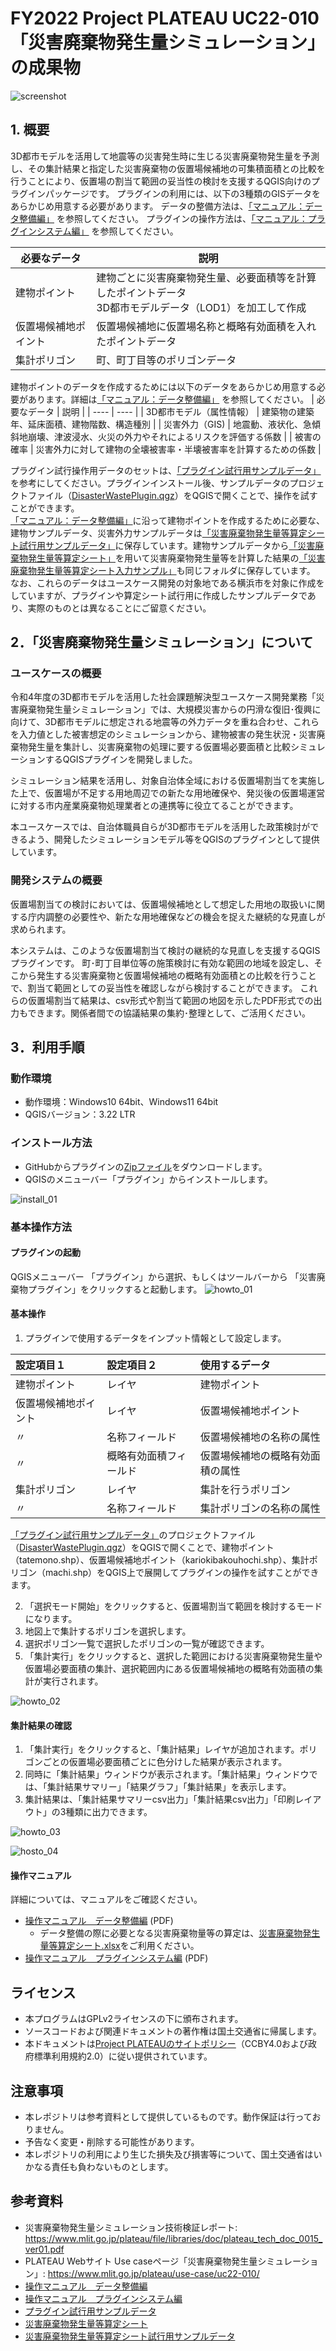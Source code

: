 # FY2022 Project PLATEAU UC22-010「災害廃棄物発生量シミュレーション」の成果物
![screenshot](/img/screenshot_01.png)

## 1. 概要
3D都市モデルを活用して地震等の災害発生時に生じる災害廃棄物発生量を予測し、その集計結果と指定した災害廃棄物の仮置場候補地の可集積面積との比較を行うことにより、仮置場の割当て範囲の妥当性の検討を支援するQGIS向けのプラグインパッケージです。
プラグインの利用には、以下の3種類のGISデータをあらかじめ用意する必要があります。
データの整備方法は、[「マニュアル：データ整備編」](doc/manual_dataprep.pdf) を参照してください。
プラグインの操作方法は、[「マニュアル：プラグインシステム編」](doc/manual_howtouseplugin.pdf) を参照してください。

|  必要なデータ |  説明  |
| ---- | ---- |
|  建物ポイント  |  建物ごとに災害廃棄物発生量、必要面積等を計算したポイントデータ<br>3D都市モデルデータ（LOD1）を加工して作成  |
|  仮置場候補地ポイント  |  仮置場候補地に仮置場名称と概略有効面積を入れたポイントデータ  |
|  集計ポリゴン  |  町、町丁目等のポリゴンデータ  |

建物ポイントのデータを作成するためには以下のデータをあらかじめ用意する必要があります。詳細は[「マニュアル：データ整備編」](doc/manual_dataprep.pdf) を参照してください。
|  必要なデータ |  説明  |
| ---- | ---- |
|  3D都市モデル（属性情報）  |  建築物の建築年、延床面積、建物階数、構造種別  |
|  災害外力（GIS)  |  地震動、液状化、急傾斜地崩壊、津波浸水、火災の外力やそれによるリスクを評価する係数  |
|  被害の確率  |  災害外力に対して建物の全壊被害率・半壊被害率を計算するための係数  |

プラグイン試行操作用データのセットは、[「プラグイン試行用サンプルデータ」](sampledata/sampledata_plugin/)を参考にしてください。プラグインインストール後、サンプルデータのプロジェクトファイル（[DisasterWastePlugin.qgz](sampledata/sampledata_plugin/DisasterWastePlugin.qgz)）をQGISで開くことで、操作を試すことができます。<br>
[「マニュアル：データ整備編」](doc/manual_dataprep.pdf)に沿って建物ポイントを作成するために必要な、建物サンプルデータ、災害外力サンプルデータは[「災害廃棄物発生量等算定シート試行用サンプルデータ」](sampledata/sampledata_input/)に保存しています。建物サンプルデータから[「災害廃棄物発生量等算定シート」](doc/worksheet_EstimatingDisasterWaste.xlsx)を用いて災害廃棄物発生量等を計算した結果の[「災害廃棄物発生量等算定シート入力サンプル」](sampledata/sampledata_input/worksheet_EstimatingDisasterWaste_sample.xlsx)も同じフォルダに保存しています。
なお、これらのデータはユースケース開発の対象地である横浜市を対象に作成をしていますが、プラグインや算定シート試行用に作成したサンプルデータであり、実際のものとは異なることにご留意ください。


## 2．「災害廃棄物発生量シミュレーション」について
### ユースケースの概要
令和4年度の3D都市モデルを活用した社会課題解決型ユースケース開発業務「災害廃棄物発生量シミュレーション」では、大規模災害からの円滑な復旧･復興に向けて、3D都市モデルに想定される地震等の外力データを重ね合わせ、これらを入力値とした被害想定のシミュレーションから、建物被害の発生状況・災害廃棄物発生量を集計し、災害廃棄物の処理に要する仮置場必要面積と比較シミュレーションするQGISプラグインを開発しました。

シミュレーション結果を活用し、対象自治体全域における仮置場割当てを実施した上で、仮置場が不足する用地周辺での新たな用地確保や、発災後の仮置場運営に対する市内産業廃棄物処理業者との連携等に役立てることができます。

本ユースケースでは、自治体職員自らが3D都市モデルを活用した政策検討ができるよう、開発したシミュレーションモデル等をQGISのプラグインとして提供しています。

### 開発システムの概要
仮置場割当ての検討においては、仮置場候補地として想定した用地の取扱いに関する庁内調整の必要性や、新たな用地確保などの機会を捉えた継続的な見直しが求められます。

本システムは、このような仮置場割当て検討の継続的な見直しを支援するQGISプラグインです。
町･町丁目単位等の施策検討に有効な範囲の地域を設定し、そこから発生する災害廃棄物と仮置場候補地の概略有効面積との比較を行うことで、割当て範囲としての妥当性を確認しながら検討することができます。
これらの仮置場割当て結果は、csv形式や割当て範囲の地図を示したPDF形式での出力もできます。関係者間での協議結果の集約･整理として、ご活用ください。


## 3．利用手順

### 動作環境

- 動作環境：Windows10 64bit、Windows11 64bit
- QGISバージョン：3.22 LTR

### インストール方法

- GitHubからプラグインの[Zipファイル](https://github.com/Project-PLATEAU/UC22-010-QGIS-DisasterWastePlugin/archive/refs/tags/v1.0.zip)をダウンロードします。
- QGISのメニューバー「プラグイン」からインストールします。

![install_01](img/install_01.PNG)

### 基本操作方法
#### プラグインの起動
QGISメニューバー 「プラグイン」から選択、もしくはツールバーから 「災害廃棄物プラグイン」をクリックすると起動します。
![howto_01](img/howto_01.PNG)

#### 基本操作
1. プラグインで使用するデータをインプット情報として設定します。

|設定項目１|設定項目２|使用するデータ|
|:------|:-----|:------|
|建物ポイント   |レイヤ   |建物ポイント   |
|仮置場候補地ポイント  |レイヤ   |仮置場候補地ポイント   |
|〃　　  |名称フィールド    |仮置場候補地の名称の属性     |
|〃　　  |概略有効面積フィールド    |仮置場候補地の概略有効面積の属性     |
|集計ポリゴン   |レイヤ   |集計を行うポリゴン   |
|〃　　  |名称フィールド    |集計ポリゴンの名称の属性     |

[「プラグイン試行用サンプルデータ」](sampledata/sampledata_plugin/)のプロジェクトファイル（[DisasterWastePlugin.qgz](sampledata/sampledata_plugin/DisasterWastePlugin.qgz)）をQGISで開くことで、建物ポイント（tatemono.shp）、仮置場候補地ポイント（kariokibakouhochi.shp）、集計ポリゴン（machi.shp）をQGIS上で展開してプラグインの操作を試すことができます。

2. 「選択モード開始」をクリックすると、仮置場割当て範囲を検討するモードになります。
3. 地図上で集計するポリゴンを選択します。
4. 選択ポリゴン一覧で選択したポリゴンの一覧が確認できます。
5. 「集計実行」をクリックすると、選択した範囲における災害廃棄物発生量や仮置場必要面積の集計、選択範囲内にある仮置場候補地の概略有効面積の集計が実行されます。

![howto_02](img/howto_02.PNG)

#### 集計結果の確認
1. 「集計実行」をクリックすると、「集計結果」レイヤが追加されます。ポリゴンごとの仮置場必要面積ごとに色分けした結果が表示されます。
2. 同時に「集計結果」ウィンドウが表示されます。「集計結果」ウィンドウでは、「集計結果サマリー」「結果グラフ」「集計結果」を表示します。
3. 集計結果は、「集計結果サマリーcsv出力」「集計結果csv出力」「印刷レイアウト」の3種類に出力できます。

![howto_03](img/howto_03.PNG)

![hosto_04](img/howto_04.PNG)

#### 操作マニュアル
詳細については、マニュアルをご確認ください。
* [操作マニュアル　データ整備編](doc/manual_dataprep.pdf) (PDF)
    * データ整備の際に必要となる災害廃棄物量等の算定は、[災害廃棄物発生量等算定シート.xlsx](doc/worksheet_EstimatingDisasterWaste.xlsx)をご利用ください。
* [操作マニュアル　プラグインシステム編](doc/manual_howtouseplugin.pdf) (PDF)



## ライセンス <!-- 定型文のため変更しない -->
* 本プログラムはGPLv2ライセンスの下に頒布されます。
* ソースコードおよび関連ドキュメントの著作権は国土交通省に帰属します。
* 本ドキュメントは[Project PLATEAUのサイトポリシー](https://www.mlit.go.jp/plateau/site-policy/)（CCBY4.0および政府標準利用規約2.0）に従い提供されています。

## 注意事項 <!-- 定型文のため変更しない -->

* 本レポジトリは参考資料として提供しているものです。動作保証は行っておりません。
* 予告なく変更・削除する可能性があります。
* 本レポジトリの利用により生じた損失及び損害等について、国土交通省はいかなる責任も負わないものとします。

## 参考資料　 <!-- 各リンクは納品時に更新 -->
* 災害廃棄物発生量シミュレーション技術検証レポート: https://www.mlit.go.jp/plateau/file/libraries/doc/plateau_tech_doc_0015_ver01.pdf
*  PLATEAU Webサイト Use caseページ「災害廃棄物発生量シミュレーション」: https://www.mlit.go.jp/plateau/use-case/uc22-010/
* [操作マニュアル　データ整備編](doc/manual_dataprep.pdf) 
* [操作マニュアル　プラグインシステム編](doc/manual_howtouseplugin.pdf)
* [プラグイン試行用サンプルデータ](sampledata/sampledata_plugin/)
* [災害廃棄物発生量等算定シート](doc/worksheet_EstimatingDisasterWaste.xlsx)
* [災害廃棄物発生量等算定シート試行用サンプルデータ](sampledata/sampledata_input/)
